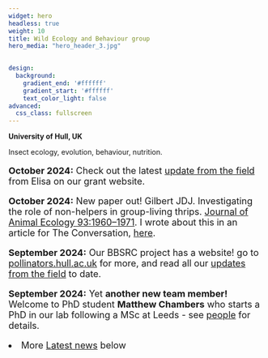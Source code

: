 ```yaml
---
widget: hero
headless: true
weight: 10
title: Wild Ecology and Behaviour group
hero_media: "hero_header_3.jpg"

    
design:
  background:
    gradient_end: '#ffffff'
    gradient_start: '#ffffff'
    text_color_light: false
advanced:
  css_class: fullscreen
---
```

<style>
            .my_text
            {
                font-size:      18px;
            }
            em {
                color: #ff0000;
            }
</style>
        
**University of Hull, UK**

<div>Insect ecology, evolution, behaviour, nutrition.
</div>
<p>
<p>
<div class='my_text'>
<p><b>October 2024:</b> Check out the latest  <a href='https://pollinators.hull.ac.uk/end-of-fieldwork/'>update from the field </a> from Elisa on our grant website.

<p><b>October 2024:</b> New paper out!  Gilbert JDJ. Investigating the role of non-helpers in group-living thrips. <a href="https://besjournals.onlinelibrary.wiley.com/doi/epdf/10.1111/1365-2656.14204">Journal of Animal Ecology 93:1960–1971</a>.  I wrote about this in an article for The Conversation, <a href="https://theconversation.com/are-these-tiny-insects-the-worlds-most-bone-idle-bugs-242454">here</a>.

<p><b>September 2024:</b> Our BBSRC project has a website! go to <a href='http://pollinators.hull.ac.uk'>pollinators.hull.ac.uk</a> for more, and read all our <a href="https://pollinators.hull.ac.uk/project-updates/">updates from the field</a> to date.

<p><b>September 2024:</b> Yet <b>another new team member!</b>  Welcome to PhD student <b>Matthew Chambers</b> who starts a PhD in our lab following a MSc at Leeds - see <a href='https://wildecolhull.netlify.app/#people'> people</a> for details.


<li>More <a href='#posts'>Latest news</a> below</div>


<!-- archived news updates below here:
<p><b>August 2024:</b> Congratulations to Sam for being awarded her MSc! We wish her all the best in her new training as a vet.

-->

